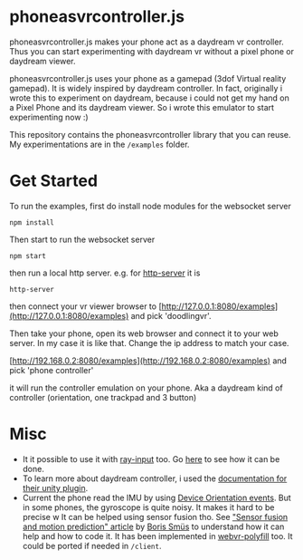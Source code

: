 # phoneasvrcontroller.js
phoneasvrcontroller.js  makes your phone act as a daydream vr controller. Thus you can start experimenting
with daydream vr without a pixel phone or daydream viewer.

phoneasvrcontroller.js uses your phone as a gamepad (3dof Virtual reality gamepad).
It is widely inspired by daydream controller.
In fact, originally i wrote this to experiment on daydream, because i could not 
get my hand on a Pixel Phone and its daydream viewer. So i wrote this 
emulator to start experimenting now :) 

This repository contains the phoneasvrcontroller library that you can reuse.
My experimentations are in the ```/examples``` folder.

# Get Started

To run the examples, first do install node modules for the websocket server

```
npm install
```

Then start to run the websocket server 

```
npm start
```

then run a local http server. e.g. for [http-server](https://github.com/indexzero/http-server) it is

```
http-server
```

then connect your vr viewer browser to [http://127.0.0.1:8080/examples](http://127.0.0.1:8080/examples) and 
pick 'doodlingvr'.

Then take your phone, open its web browser and connect it to your web server.
In my case it is like that. Change the ip address to match your case.

[http://192.168.0.2:8080/examples](http://192.168.0.2:8080/examples) and pick 'phone controller'

it will run the controller emulation on your phone. Aka a daydream kind of controller (orientation, one trackpad and 3 button)

# Misc

- It it possible to use it with [ray-input](https://github.com/borismus/ray-input) too.
  Go [here](https://github.com/jeromeetienne/ray-input/blob/phone-as-vr-controller/phoneasvrcontroller.html#L30) to see how it can be done.
- To learn more about daydream controller, i used the [documentation for their unity plugin](https://developers.google.com/vr/unity/controller-basics).
- Current the phone read the IMU by using [Device Orientation events](https://www.w3.org/TR/2016/CR-orientation-event-20160818/).
  But in some phones, the gyroscope is quite noisy. It makes it hard to be precise w
  It can be helped using sensor fusion tho. 
  See ["Sensor fusion and motion prediction" article](http://smus.com/sensor-fusion-prediction-webvr/) 
  by [Boris Smüs](https://twitter.com/borismus) to understand how it can help and how to code it.
  It has been implemented in [webvr-polyfill](https://github.com/googlevr/webvr-polyfill/tree/master/src/sensor-fusion) too.
  It could be ported if needed in ```/client```.

